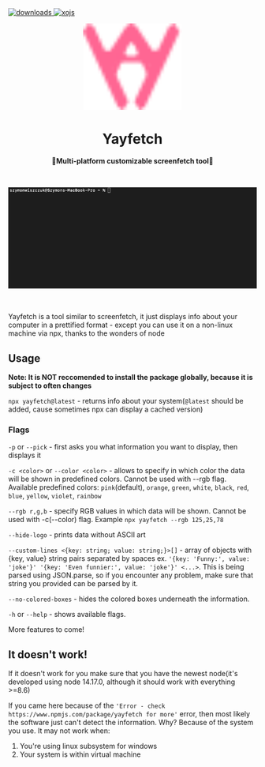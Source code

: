   <a href="https://www.npmjs.com/package/yayfetch">
    <img alt="downloads" src="https://img.shields.io/npm/dm/yayfetch.svg" target="_blank" />
  </a>
  <a href="https://github.com/xojs/xo">
    <img alt="xojs" src="https://img.shields.io/badge/code_style-XO-5ed9c7.svg" target="_blank" />
  </a>
<br>

<p align="center">
</p>

<div align="center">
<img src="https://github.com/golota60/yayfetch/blob/master/assets/logo.svg" width="200">
	<h1>Yayfetch</h1>
	<p>
		<b>🧁Multi-platform customizable screenfetch tool🧁</b>
	</p>
	<br>
</div>

<p align="center">
<img src="https://github.com/golota60/yayfetch/blob/master/assets/examplegif.gif" width="600">
</p>

<br>

Yayfetch is a tool similar to screenfetch, it just displays info about your computer in a prettified format - except you can use it on a non-linux machine via npx, thanks to the wonders of node

## Usage

**Note: It is NOT reccomended to install the package globally, because it is subject to often changes**

`npx yayfetch@latest` - returns info about your system(`@latest` should be added, cause sometimes npx can display a cached version)

### Flags

`-p` or `--pick` - first asks you what information you want to display, then displays it

`-c <color>` or `--color <color>` - allows to specify in which color the data will be shown in predefined colors. Cannot be used with --rgb flag. Available predefined colors:
`pink`(default), `orange`, `green`, `white`, `black`, `red`, `blue`, `yellow`, `violet`, `rainbow`

`--rgb r,g,b` - specify RGB values in which data will be shown. Cannot be used with -c(--color) flag. Example `npx yayfetch --rgb 125,25,78`

`--hide-logo` - prints data without ASCII art

`--custom-lines <{key: string; value: string;}>[]` - array of objects with {key, value} string pairs separated by spaces ex.
`'{key: 'Funny:', value: 'joke'}' '{key: 'Even funnier:', value: 'joke'}' <...>`. This is being parsed using JSON.parse, so if you encounter any problem, make sure that string you provided can be parsed by it.

`--no-colored-boxes` - hides the colored boxes underneath the information.

`-h` or `--help` - shows available flags.

More features to come!

## It doesn't work!

If it doesn't work for you make sure that you have the newest node(it's developed using node 14.17.0, although it should work with everything >=8.6)

If you came here because of the `'Error - check https://www.npmjs.com/package/yayfetch for more'` error, then most likely the software just can't detect the information. Why? Because of the system you use. It may not work when:

1. You're using linux subsystem for windows
2. Your system is within virtual machine
